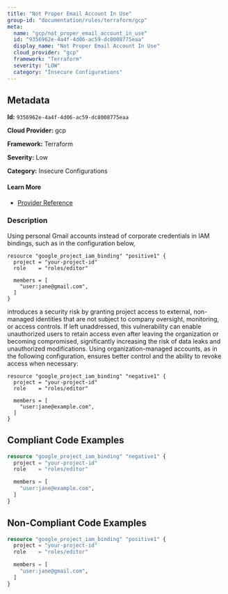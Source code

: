 ```yaml
---
title: "Not Proper Email Account In Use"
group-id: "documentation/rules/terraform/gcp"
meta:
  name: "gcp/not_proper_email_account_in_use"
  id: "9356962e-4a4f-4d06-ac59-dc8008775eaa"
  display_name: "Not Proper Email Account In Use"
  cloud_provider: "gcp"
  framework: "Terraform"
  severity: "LOW"
  category: "Insecure Configurations"
---
```

## Metadata

**Id:** `9356962e-4a4f-4d06-ac59-dc8008775eaa`

**Cloud Provider:** gcp

**Framework:** Terraform

**Severity:** Low

**Category:** Insecure Configurations

#### Learn More

 - [Provider Reference](https://registry.terraform.io/providers/hashicorp/google/latest/docs/resources/google_project_iam#google_project_iam_binding)

### Description

 Using personal Gmail accounts instead of corporate credentials in IAM bindings, such as in the configuration below,

```
resource "google_project_iam_binding" "positive1" {
  project = "your-project-id"
  role    = "roles/editor"

  members = [
    "user:jane@gmail.com",
  ]
}
```

introduces a security risk by granting project access to external, non-managed identities that are not subject to company oversight, monitoring, or access controls. If left unaddressed, this vulnerability can enable unauthorized users to retain access even after leaving the organization or becoming compromised, significantly increasing the risk of data leaks and unauthorized modifications. Using organization-managed accounts, as in the following configuration, ensures better control and the ability to revoke access when necessary:

```
resource "google_project_iam_binding" "negative1" {
  project = "your-project-id"
  role    = "roles/editor"

  members = [
    "user:jane@example.com",
  ]
}
```


## Compliant Code Examples
```terraform
resource "google_project_iam_binding" "negative1" {
  project = "your-project-id"
  role    = "roles/editor"

  members = [
    "user:jane@example.com",
  ]
}
```
## Non-Compliant Code Examples
```terraform
resource "google_project_iam_binding" "positive1" {
  project = "your-project-id"
  role    = "roles/editor"

  members = [
    "user:jane@gmail.com",
  ]
}
```